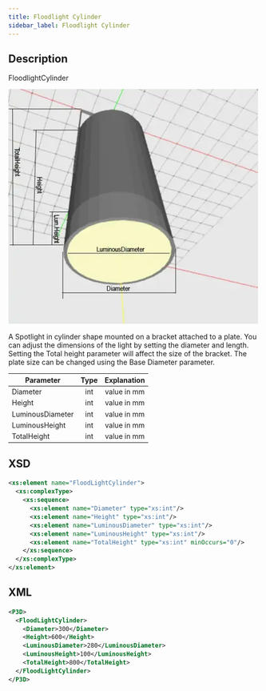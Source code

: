 ```yaml
---
title: Floodlight Cylinder
sidebar_label: Floodlight Cylinder
---
```


## Description

FloodlightCylinder

![Floodlight Cylinder](/img/docs/geometry/parametric/flood-light-cylinder.webp)

A Spotlight in cylinder shape mounted on a bracket attached to a plate. You can adjust the dimensions of the light by setting the diameter and length. Setting the Total height parameter will affect the size of the bracket. The plate size can be changed using the Base Diameter parameter.

| Parameter        | Type | Explanation |
| ---------------- | :--: | :---------: |
| Diameter         | int  | value in mm |
| Height           | int  | value in mm |
| LuminousDiameter | int  | value in mm |
| LuminousHeight   | int  | value in mm |
| TotalHeight      | int  | value in mm |

## XSD

```xml
<xs:element name="FloodLightCylinder">
  <xs:complexType>
    <xs:sequence>
      <xs:element name="Diameter" type="xs:int"/>
      <xs:element name="Height" type="xs:int"/>
      <xs:element name="LuminousDiameter" type="xs:int"/>
      <xs:element name="LuminousHeight" type="xs:int"/>
      <xs:element name="TotalHeight" type="xs:int" minOccurs="0"/>
    </xs:sequence>
  </xs:complexType>
</xs:element>
```

## XML

```xml
<P3D>
  <FloodLightCylinder>
    <Diameter>300</Diameter>
    <Height>600</Height>
    <LuminousDiameter>280</LuminousDiameter>
    <LuminousHeight>100</LuminousHeight>
    <TotalHeight>800</TotalHeight>
  </FloodLightCylinder>
</P3D>
```
